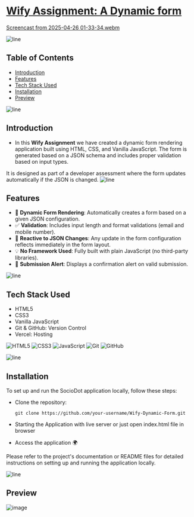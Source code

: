 # [Wify Assignment: A Dynamic form](https://wify-assignment-manish.vercel.app/)
[Screencast from 2025-04-26 01-33-34.webm](https://github.com/user-attachments/assets/1c1dc616-35e8-4fdb-80e9-6ed074728e81)

![line]

## Table of Contents

- [Introduction](#introduction)
- [Features](#features)
- [Tech Stack Used](#tech-stack-used)
- [Installation](#installation)
- [Preview](#preview)

![line]

## Introduction

- In this **Wify Assignment** we have created a dynamic form rendering application built using HTML, CSS, and Vanilla JavaScript. The form is generated based on a JSON schema and includes proper validation based on input types.

It is designed as part of a developer assessment where the form updates automatically if the JSON is changed.
![line]

## Features

- 🔧 **Dynamic Form Rendering**: Automatically creates a form based on a given JSON configuration.
- ✅ **Validation**: Includes input length and format validations (email and mobile number).
- 🔄 **Reactive to JSON Changes**: Any update in the form configuration reflects immediately in the form layout.
- 💡 **No Framework Used**: Fully built with plain JavaScript (no third-party libraries).
- 🔔 **Submission Alert**: Displays a confirmation alert on valid submission.

![line]

## Tech Stack Used

- HTML5
- CSS3
- Vanilla JavaScript
- Git & GitHub: Version Control
- Vercel: Hosting

![HTML5](https://img.shields.io/badge/html5-e34c26?style=for-the-badge&logo=html5&logoColor=white)
![CSS3](https://img.shields.io/badge/css3-264de4?style=for-the-badge&logo=css3&logoColor=white)
![JavaScript](https://img.shields.io/badge/javascript-f7df1e?style=for-the-badge&logo=javascript&logoColor=black)
![Git](https://img.shields.io/badge/git-%23F05033.svg?style=for-the-badge&logo=git&logoColor=white)
![GitHub](https://img.shields.io/badge/github-%23121011.svg?style=for-the-badge&logo=github&logoColor=white)


![line]

## Installation

To set up and run the SocioDot application locally, follow these steps:

- Clone the repository:

      git clone https://github.com/your-username/Wify-Dynamic-Form.git
  
  
- Starting the Application with live server or just open index.html file in browser


- Access the application 🌍


Please refer to the project's documentation or README files for detailed instructions on setting up and running the application locally.

![line]


## Preview
![image](https://github.com/user-attachments/assets/ba98a67a-ebc9-4f82-b80a-8afc8c4bc677)




[line]: https://user-images.githubusercontent.com/75939390/137615281-3a875960-92cc-407f-97fe-fd2319bdb252.png
[badges]: https://github.com/Ileriayo/markdown-badges
